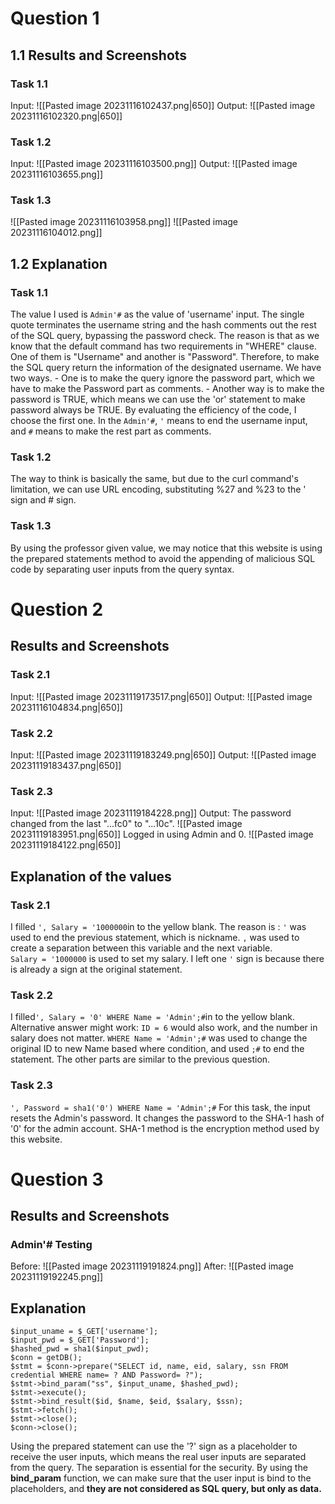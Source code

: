 # Question 1
## 1.1 Results and Screenshots
### Task 1.1
Input: 
![[Pasted image 20231116102437.png|650]]
Output: 
![[Pasted image 20231116102320.png|650]]
### Task 1.2
Input: 
![[Pasted image 20231116103500.png]]
Output: 
![[Pasted image 20231116103655.png]]
### Task 1.3
![[Pasted image 20231116103958.png]]
![[Pasted image 20231116104012.png]]
## 1.2 Explanation
### Task 1.1
The value I used is `Admin'#` as the value of 'username' input. The single quote terminates the username string and the hash comments out the rest of the SQL query, bypassing the password check. 
The reason is that as we know that the default command has two requirements in "WHERE" clause. One of them is "Username" and another is "Password". 
Therefore, to make the SQL query return the information of the designated username. We have two ways. 
	- One is to make the query ignore the password part, which we have to make the Password part as comments. 
	- Another way is to make the password is TRUE, which means we can use the 'or' statement to make password always be TRUE. 
By evaluating the efficiency of the code, I choose the first one. In the `Admin'#`,  `'` means to end the username input, and `#` means to make the rest part as comments. 
### Task 1.2
The way to think is basically the same, but due to the curl command's limitation, we can use URL encoding, substituting %27 and %23 to the ' sign and # sign. 
### Task 1.3
By using the professor given value, we may notice that this website is using the prepared statements method to avoid the appending of malicious SQL code by separating user inputs from the query syntax. 
# Question 2
## Results and Screenshots
### Task 2.1
Input: 
![[Pasted image 20231119173517.png|650]]
Output:
![[Pasted image 20231116104834.png|650]]
### Task 2.2
Input: 
![[Pasted image 20231119183249.png|650]]
Output:
![[Pasted image 20231119183437.png|650]]
### Task 2.3
Input: 
![[Pasted image 20231119184228.png]]
Output: 
The password changed from the last "...fc0" to "...10c". 
![[Pasted image 20231119183951.png|650]]
Logged in using Admin and 0. 
![[Pasted image 20231119184122.png|650]]
## Explanation of the values
### Task 2.1
I filled `', Salary = '1000000`in to the yellow blank. 
The reason is : 
`'` was used to end the previous statement, which is nickname. `,` was used to create a separation between this variable and the next variable.  
`Salary = '1000000` is used to set my salary. I left one `'` sign is because there is already a sign at the original statement. 
### Task 2.2
I filled`', Salary = '0' WHERE Name = 'Admin';#`in to the yellow blank. 
Alternative answer might work: `ID = 6` would also work, and the number in salary does not matter. 
`WHERE Name = 'Admin';#` was used to change the original ID to new Name based where condition, and used `;#` to end the statement. 
The other parts are similar to the previous question. 
### Task 2.3
`', Password = sha1('0') WHERE Name = 'Admin';#`
For this task, the input resets the Admin's password. It changes the password to the SHA-1 hash of '0' for the admin account. SHA-1 method is the encryption method used by this website. 
# Question 3
## Results and Screenshots
### Admin'# Testing
Before: 
![[Pasted image 20231119191824.png]]
After: 
![[Pasted image 20231119192245.png]]
## Explanation
```
$input_uname = $_GET['username'];
$input_pwd = $_GET['Password'];
$hashed_pwd = sha1($input_pwd);
$conn = getDB();
$stmt = $conn->prepare("SELECT id, name, eid, salary, ssn FROM credential WHERE name= ? AND Password= ?");
$stmt->bind_param("ss", $input_uname, $hashed_pwd);
$stmt->execute();
$stmt->bind_result($id, $name, $eid, $salary, $ssn);
$stmt->fetch();
$stmt->close();
$conn->close();
```
Using the prepared statement can use the '?' sign as a placeholder to receive the user inputs, which means the real user inputs are separated from the query. The separation is essential for the security. 
By using the **bind_param** function, we can make sure that the user input is bind to the placeholders, and **they are not considered as SQL query, but only as data.** 
